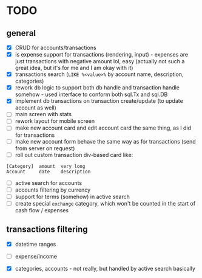 # TODO

## general
- [x] CRUD for accounts/transactions 
- [x] is expense support for transactions (rendering, input) - expenses are just transactions with negative amount lol, easy (actually not such a great idea, but it's for me and I am okay with it)
- [x] transactions search (`LIKE %<value>%` by account name, description, categories)
- [x] rework db logic to support both db handle and transaction handle somehow - used interface to conform both sql.Tx and sql.DB
- [x] implement db transactions on transaction create/update (to update account as well) 
- [ ] main screen with stats
- [ ] rework layout for mobile screen
- [ ] make new account card and edit account card the same thing, as I did for transactions
- [ ] make new account form behave the same way as for transactions (send from server on request)
- [ ] roll out custom transaction div-based card like:

```
[Category]  amount  very long
Account     date    description
```

- [ ] active search for accounts
- [ ] accounts filtering by currency
- [ ] support for terms (somehow) in active search
- [ ] create special `exchange` category, which won't be counted in the start of cash flow / expenses

## transactions filtering
- [x] datetime ranges
- [ ] expense/income 
- [x] categories, accounts - not really, but handled by active search basically





